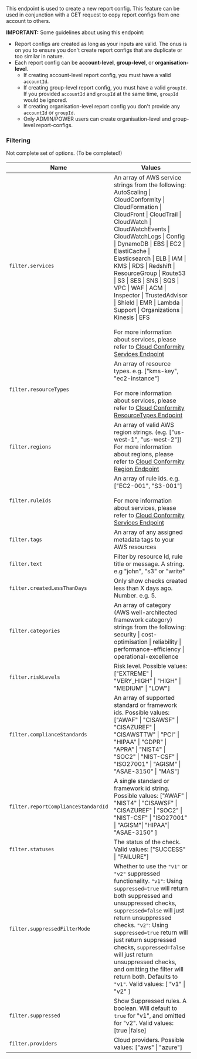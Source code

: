 This endpoint is used to create a new report config.
This feature can be used in conjunction with a GET request to copy report configs from one account to others.

**IMPORTANT:**
Some guidelines about using this endpoint:

- Report configs are created as long as your inputs are valid. The onus is on you to ensure you don't create report configs that are duplicate or too similar in nature.
- Each report config can be **account-level**, **group-level**, or **organisation-level**.
  - If creating account-level report config, you must have a valid `accountId`.
  - If creating group-level report config, you must have a valid `groupId`. If you provided `accountId` and `groupId` at the same time, `groupId` would be ignored.
  - If creating organisation-level report config you don't provide any `accountId` or `groupId`.
  - Only ADMIN/POWER users can create organisation-level and group-level report-configs.

### Filtering

Not complete set of options. (To be completed!)

| Name                                | Values                                                                                                                                                                                                                                                                                                                                                                                                                                                                                                                                                                                                                                                        |
| ----------------------------------- | ------------------------------------------------------------------------------------------------------------------------------------------------------------------------------------------------------------------------------------------------------------------------------------------------------------------------------------------------------------------------------------------------------------------------------------------------------------------------------------------------------------------------------------------------------------------------------------------------------------------------------------------------------------- |
| `filter.services`                   | An array of AWS service strings from the following: <br /> AutoScaling \| CloudConformity \| CloudFormation \| CloudFront \| CloudTrail \| CloudWatch \|<br />CloudWatchEvents \| CloudWatchLogs \| Config \| DynamoDB \| EBS \| EC2 \| ElastiCache \|<br />Elasticsearch \| ELB \| IAM \| KMS \| RDS \| Redshift \| ResourceGroup \| Route53 \| S3 \| SES \| SNS \| SQS \| VPC \| WAF \| ACM \| Inspector \| TrustedAdvisor \| Shield \| EMR \| Lambda \| Support \| Organizations \| Kinesis \| EFS<br /><br />For more information about services, please refer to [Cloud Conformity Services Endpoint](https://us-west-2.cloudconformity.com/v1/services) |
| `filter.resourceTypes`              | An array of resource types. e.g. ["kms-key", "ec2-instance"] <br /><br />For more information about services, please refer to [Cloud Conformity ResourceTypes Endpoint](https://us-west-2.cloudconformity.com/v1/resource-types)                                                                                                                                                                                                                                                                                                                                                                                                                              |
| `filter.regions`                    | An array of valid AWS region strings. (e.g. ["us-west-1", "us-west-2"])<br /> For more information about regions, please refer to [Cloud Conformity Region Endpoint](https://us-west-2.cloudconformity.com/v1/regions)                                                                                                                                                                                                                                                                                                                                                                                                                                        |
| `filter.ruleIds`                    | An array of rule ids. e.g. ["EC2-001", "S3-001"]<br /><br />For more information about services, please refer to [Cloud Conformity Services Endpoint](https://us-west-2.cloudconformity.com/v1/services)                                                                                                                                                                                                                                                                                                                                                                                                                                                      |
| `filter.tags`                       | An array of any assigned metadata tags to your AWS resources                                                                                                                                                                                                                                                                                                                                                                                                                                                                                                                                                                                                  |
| `filter.text`                       | Filter by resource Id, rule title or message. A string. e.g "john", "s3" or "write"                                                                                                                                                                                                                                                                                                                                                                                                                                                                                                                                                                           |
| `filter.createdLessThanDays`        | Only show checks created less than X days ago. Number. e.g. 5.                                                                                                                                                                                                                                                                                                                                                                                                                                                                                                                                                                                                |
| `filter.categories`                 | An array of category (AWS well-architected framework category) strings from the following:<br /> security \| cost-optimisation \| reliability \| performance-efficiency \| operational-excellence <br />                                                                                                                                                                                                                                                                                                                                                                                                                                                      |
| `filter.riskLevels`                 | Risk level. Possible values: ["EXTREME" \| "VERY_HIGH" \| "HIGH" \| "MEDIUM" \| "LOW"]                                                                                                                                                                                                                                                                                                                                                                                                                                                                                                                                                                        |
| `filter.complianceStandards`        | An array of supported standard or framework ids. Possible values: ["AWAF" \| "CISAWSF" \| "CISAZUREF" \| "CISAWSTTW" \| "PCI" \| "HIPAA" \| "GDPR" \| "APRA" \| "NIST4" \| "SOC2" \| "NIST-CSF" \| "ISO27001" \| "AGISM" \| "ASAE-3150" \| "MAS"]                                                                                                                                                                                                                                                                                                                                                                                                             |
| `filter.reportComplianceStandardId` | A single standard or framework id string. Possible values: ["AWAF" \| "NIST4" \| "CISAWSF" \| "CISAZUREF" \| "SOC2" \| "NIST-CSF" \| "ISO27001" \| "AGISM"\| "HIPAA"\| "ASAE-3150" ]                                                                                                                                                                                                                                                                                                                                                                                                                                                                          |
| `filter.statuses`                   | The status of the check. Valid values: ["SUCCESS" \| "FAILURE"]                                                                                                                                                                                                                                                                                                                                                                                                                                                                                                                                                                                               |
| `filter.suppressedFilterMode`       | Whether to use the `"v1"` or `"v2"` suppressed functionality. `"v1"`: Using `suppressed=true` will return both suppressed and unsuppressed checks, `suppressed=false` will just return unsuppressed checks. `"v2"`: Using `suppressed=true` return will just return suppressed checks, `suppressed=false` will just return unsuppressed checks, and omitting the filter will return both. Defaults to `"v1"`. Valid values: [ "v1" \| "v2" ]                                                                                                                                                                                                                  |
| `filter.suppressed`                 | Show Suppressed rules. A boolean. Will default to `true` for "v1", and omitted for "v2". Valid values: [true \|false]                                                                                                                                                                                                                                                                                                                                                                                                                                                                                                                                         |
| `filter.providers`                  | Cloud providers. Possible values: ["aws" \| "azure"]                                                                                                                                                                                                                                                                                                                                                                                                                                                                                                                                                                                                          |
